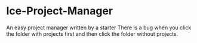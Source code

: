 # Ice-Project-Manager
An easy project manager written by a starter
There is a bug when you click the folder with projects first and then click the folder without projects.
